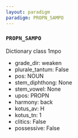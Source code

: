 ```yaml
---
layout: paradigm
paradigm: PROPN_SAMPO
---
```

### ` PROPN_SAMPO `

Dictionary class 1mpo
* grade_dir: weaken
* plurale_tantum: False
* pos: NOUN
* stem_diphthong: None
* stem_vowel: None
* upos: PROPN
* harmony: back
* kotus_av: H
* kotus_tn: 1
* clitics: False
* possessive: False
